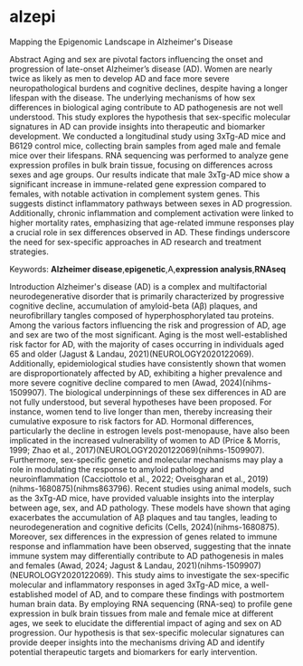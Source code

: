 # alzepi
Mapping the Epigenomic Landscape in Alzheimer's Disease

Abstract 
Aging and sex are pivotal factors influencing the onset and progression of late-onset Alzheimer’s disease (AD). Women are nearly twice as likely as men to develop AD and face more severe neuropathological burdens and cognitive declines, despite having a longer lifespan with the disease. The underlying mechanisms of how sex differences in biological aging contribute to AD pathogenesis are not well understood. This study explores the hypothesis that sex-specific molecular signatures in AD can provide insights into therapeutic and biomarker development. We conducted a longitudinal study using 3xTg-AD mice and B6129 control mice, collecting brain samples from aged male and female mice over their lifespans. RNA sequencing was performed to analyze gene expression profiles in bulk brain tissue, focusing on differences across sexes and age groups. Our results indicate that male 3xTg-AD mice show a significant increase in immune-related gene expression compared to females, with notable activation in complement system genes. This suggests distinct inflammatory pathways between sexes in AD progression. Additionally, chronic inflammation and complement activation were linked to higher mortality rates, emphasizing that age-related immune responses play a crucial role in sex differences observed in AD. These findings underscore the need for sex-specific approaches in AD research and treatment strategies.

Keywords: **Alzheimer disease**,**epigenetic**,A,**expression analysis**,**RNAseq**



Introduction
Alzheimer's disease (AD) is a complex and multifactorial neurodegenerative disorder that is primarily characterized by progressive cognitive decline, accumulation of amyloid-beta (Aβ) plaques, and neurofibrillary tangles composed of hyperphosphorylated tau proteins. Among the various factors influencing the risk and progression of AD, age and sex are two of the most significant. Aging is the most well-established risk factor for AD, with the majority of cases occurring in individuals aged 65 and older (Jagust & Landau, 2021)​(NEUROLOGY2020122069)​. Additionally, epidemiological studies have consistently shown that women are disproportionately affected by AD, exhibiting a higher prevalence and more severe cognitive decline compared to men (Awad, 2024)​(nihms-1509907)​.
The biological underpinnings of these sex differences in AD are not fully understood, but several hypotheses have been proposed. For instance, women tend to live longer than men, thereby increasing their cumulative exposure to risk factors for AD. Hormonal differences, particularly the decline in estrogen levels post-menopause, have also been implicated in the increased vulnerability of women to AD (Price & Morris, 1999; Zhao et al., 2017)​(NEUROLOGY2020122069)​​(nihms-1509907)​. Furthermore, sex-specific genetic and molecular mechanisms may play a role in modulating the response to amyloid pathology and neuroinflammation (Cacciottolo et al., 2022; Oveisgharan et al., 2019)​(nihms-1680875)​​(nihms863796)​.
Recent studies using animal models, such as the 3xTg-AD mice, have provided valuable insights into the interplay between age, sex, and AD pathology. These models have shown that aging exacerbates the accumulation of Aβ plaques and tau tangles, leading to neurodegeneration and cognitive deficits (Cells, 2024)​(nihms-1680875)​. Moreover, sex differences in the expression of genes related to immune response and inflammation have been observed, suggesting that the innate immune system may differentially contribute to AD pathogenesis in males and females (Awad, 2024; Jagust & Landau, 2021)​(nihms-1509907)​​(NEUROLOGY2020122069)​.
This study aims to investigate the sex-specific molecular and inflammatory responses in aged 3xTg-AD mice, a well-established model of AD, and to compare these findings with postmortem human brain data. By employing RNA sequencing (RNA-seq) to profile gene expression in bulk brain tissues from male and female mice at different ages, we seek to elucidate the differential impact of aging and sex on AD progression. Our hypothesis is that sex-specific molecular signatures can provide deeper insights into the mechanisms driving AD and identify potential therapeutic targets and biomarkers for early intervention.






